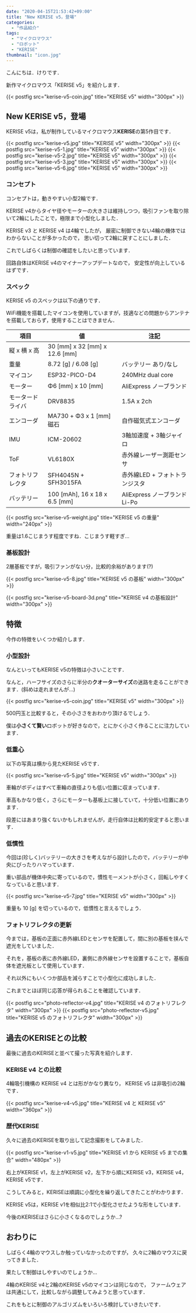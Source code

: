```yaml
---
date: "2020-04-15T21:53:42+09:00"
title: "New KERISE v5，登場"
categories:
  - "作品紹介"
tags:
  - "マイクロマウス"
  - "ロボット"
  - "KERISE"
thumbnail: "icon.jpg"
---
```


こんにちは．けりです．

新作マイクロマウス「KERISE v5」を紹介します．

<!--more-->

{{< postfig src="kerise-v5-coin.jpg" title="KERISE v5" width="300px" >}}

## New KERISE v5，登場

KERISE v5は，私が制作しているマイクロマウス**KERISE**の第5作目です．

{{< postfig src="kerise-v5.jpg" title="KERISE v5" width="300px" >}}
{{< postfig src="kerise-v5-1.jpg" title="KERISE v5" width="300px" >}}
{{< postfig src="kerise-v5-2.jpg" title="KERISE v5" width="300px" >}}
{{< postfig src="kerise-v5-3.jpg" title="KERISE v5" width="300px" >}}
{{< postfig src="kerise-v5-6.jpg" title="KERISE v5" width="300px" >}}

### コンセプト

コンセプトは，動きやすい小型2輪です．

KERISE v4からタイヤ径やモーターの大きさは維持しつつ，吸引ファンを取り除いて2輪にしたことで，極限まで小型化しました．

KERISE v3 と KERISE v4 は4輪でしたが，
厳密に制御できない4輪の機体ではわからないことが多かったので，
思い切って2輪に戻すことにしました．

これでしばらくは制御の確認をしたいと思っています．

回路自体はKERISE v4のマイナーアップデートなので，
安定性が向上しているはずです．

### スペック

KERISE v5 のスペックは以下の通りです．

WiFi機能を搭載したマイコンを使用していますが，技適などの問題からアンテナを搭載しておらず，使用することはできません．

| 項目             | 値                            | 注記                           |
| ---------------- | ----------------------------- | ------------------------------ |
| 縦 x 横 x 高     | 30 [mm] x 32 [mm] x 12.6 [mm] |                                |
| 重量             | 8.72 [g] / 6.08 [g]           | バッテリー あり/なし           |
| マイコン         | ESP32-PICO-D4                 | 240MHz dual core               |
| モーター         | Φ6 [mm] x 10 [mm]             | AliExpress ノーブランド        |
| モータードライバ | DRV8835                       | 1.5A x 2ch                     |
| エンコーダ       | MA730 + Φ3 x 1 [mm] 磁石      | 自作磁気式エンコーダ           |
| IMU              | ICM-20602                     | 3軸加速度 + 3軸ジャイロ        |
| ToF              | VL6180X                       | 赤外線レーザー測距センサ       |
| フォトリフレクタ | SFH4045N + SFH3015FA          | 赤外線LED + フォトトランジスタ |
| バッテリー       | 100 [mAh], 16 x 18 x 6.5 [mm] | AliExpress ノーブランド Li-Po  |

{{< postfig src="kerise-v5-weight.jpg" title="KERISE v5 の重量" width="240px" >}}

重量は1.6こじまうす程度ですね．こじまうす軽すぎ...

### 基板設計

2層基板ですが，吸引ファンがない分，比較的余裕があります(?)

{{< postfig src="kerise-v5-8.jpg" title="KERISE v5 の基板" width="300px" >}}

{{< postfig src="kerise-v5-board-3d.png" title="KERISE v4 の基板設計" width="300px" >}}

## 特徴

今作の特徴をいくつか紹介します．

### 小型設計

なんといってもKERISE v5の特徴は小さいことです．

なんと，ハーフサイズのさらに半分の**クオーターサイズ**の迷路を走ることができます．(斜めは走れませんが...)

{{< postfig src="kerise-v5-coin.jpg" title="KERISE v5" width="300px" >}}

500円玉と比較すると，その小ささをおわかり頂けるでしょう．

僕は**小さくて賢い**ロボットが好きなので，とにかく小さく作ることに注力しています．

### 低重心

以下の写真は横から見たKERISE v5です．

{{< postfig src="kerise-v5-5.jpg" title="KERISE v5" width="300px" >}}

車輪がボディはすべて車輪の直径よりも低い位置に収まっています．

車高もかなり低く，さらにモーターも基板上に接していて，十分低い位置にあります．

段差にはあまり強くないかもしれませんが，走行自体は比較的安定すると思います．

### 低慣性

今回は(珍しく)バッテリーの大きさを考えながら設計したので，バッテリーが中央にぴったりハマっています．

重い部品が機体中央に寄っているので，慣性モーメントが小さく，回転しやすくなっていると思います．

{{< postfig src="kerise-v5-7.jpg" title="KERISE v5" width="300px" >}}

重量も 10 [g] を切っているので，低慣性と言えるでしょう．

### フォトリフレクタの更新

今までは，基板の正面に赤外線LEDとセンサを配置して，間に別の基板を挟んで遮光をしていました．

それを，基板の表に赤外線LED，裏側に赤外線センサを設置することで，基板自体を遮光板として使用しています．

それ以外にもいくつか部品を減らすことで小型化に成功しました．

これまでとほぼ同じ応答が得られることを確認しています．

{{< postfig src="photo-reflector-v4.jpg" title="KERISE v4 のフォトリフレクタ" width="300px" >}}
{{< postfig src="photo-reflector-v5.jpg" title="KERISE v5 のフォトリフレクタ" width="300px" >}}

## 過去のKERISEとの比較

最後に過去のKERISEと並べて撮った写真を紹介します．

### KERISE v4 との比較

4輪吸引機構の KERISE v4 とは形がかなり異なり，
KERISE v5 は非吸引の2輪です．

{{< postfig src="kerise-v4-v5.jpg" title="KERISE v4 と KERISE v5" width="360px" >}}

### 歴代KERISE

久々に過去のKERISEを取り出して記念撮影をしてみました．

{{< postfig src="kerise-v1-v5.jpg" title="KERISE v1 から KERISE v5 までの集合" width="480px" >}}

右上がKERISE v1，左上がKERISE v2，左下から順にKERISE v3，KERISE v4，KERISE v5です．

こうしてみると，KERISEは順調に小型化を繰り返してきたことがわかります．

KERISE v5は，KERISE v1を相似比2:1で小型化させたような形をしています．

今後のKERISEはさらに小さくなるのでしょうか...?

## おわりに

しばらく4輪のマウスしか触っていなかったのですが，
久々に2輪のマウスに戻ってきました．

果たして制御はしやすいのでしょうか...

4輪のKERISE v4と2輪のKERISE v5のマイコンは同じなので，
ファームウェアは共通にして，比較しながら調整してみようと思っています．

これをもとに制御のアルゴリズムをいろいろ検討していきたいです．
